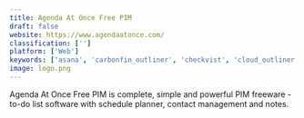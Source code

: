 ```yaml
---
title: Agenda At Once Free PIM
draft: false 
website: https://www.agendaatonce.com/
classification: ['']
platform: ['Web']
keywords: ['asana', 'carbonfin_outliner', 'checkvist', 'cloud_outliner', 'essentialpim', 'google_tasks', 'lifestyle_inspector', 'notezilla', 'nozbe', 'omnioutliner', 'org_mode', 'orgzly', 'pimero', 'pocket_informant', 'rednotebook', 'remember_the_milk', 'todolist', 'todoist', 'toodledo', 'vueminder_calendar']
image: logo.png
---
```

Agenda At Once Free PIM is complete, simple and powerful PIM freeware - to-do list software with schedule planner, contact management and notes.